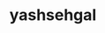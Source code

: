 ---
title: yashsehgal
github: https://github.com/yashsehgal
mode: dark
transition: 1s
score: 76.7
archetype:
- Descriptive
- Cool Banner
---